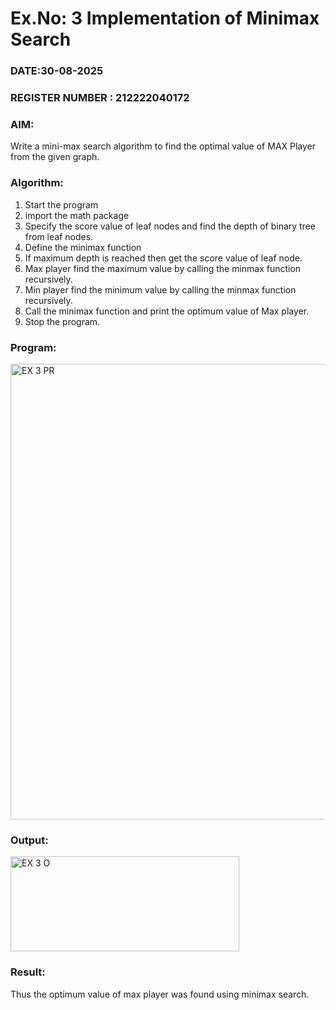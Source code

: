 # Ex.No: 3  Implementation of Minimax Search
### DATE:30-08-2025                                                                            
### REGISTER NUMBER : 212222040172
### AIM: 
Write a mini-max search algorithm to find the optimal value of MAX Player from the given graph.
### Algorithm:
1. Start the program
2. import the math package
3. Specify the score value of leaf nodes and find the depth of binary tree from leaf nodes.
4. Define the minimax function
5. If maximum depth is reached then get the score value of leaf node.
6. Max player find the maximum value by calling the minmax function recursively.
7. Min player find the minimum value by calling the minmax function recursively.
8. Call the minimax function  and print the optimum value of Max player.
9. Stop the program. 

### Program:
<img width="916" height="729" alt="EX 3 PR" src="https://github.com/user-attachments/assets/a5cb4d77-d4ee-4a3f-a5da-9f4478d3565a" />

### Output:
<img width="366" height="152" alt="EX 3 O" src="https://github.com/user-attachments/assets/233b1b9a-ec7d-4808-86fd-2ad0253ad244" />

### Result:
Thus the optimum value of max player was found using minimax search.
